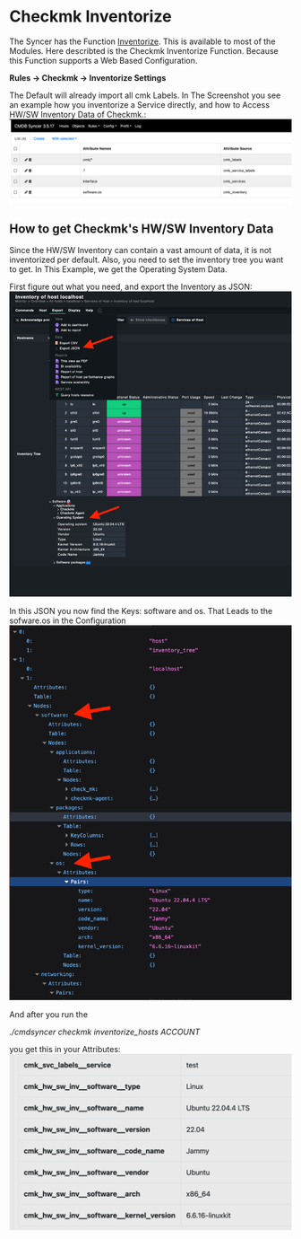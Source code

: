 # Checkmk Inventorize 
The Syncer has the Function [Inventorize](basics/host_labels_inventor.md). This is available to most of the Modules. Here describted is the Checkmk Inventorize Function. Because this Function supports a Web Based Configuration.

**Rules -> Checkmk -> Inventorize Settings**

The Default will already import all cmk Labels. In The Screenshot you see an example how you inventorize a Service directly, and how to Access HW/SW Inventory Data of Checkmk.:
![](img/inventorize_1.png)


## How to get Checkmk's HW/SW Inventory Data
Since the HW/SW Inventory can contain a vast amount of data, it is not inventorized per default.
Also, you need to set the inventory tree you want to get.
In This Example, we get the Operating System Data.

First figure out what you need, and export the Inventory as JSON:
![](img/inventorize_2.png)

In this JSON you now find the Keys:
software and os. That Leads to the sofware.os in the Configuration
![](img/inventorize_3.png)

And after you run the 

_./cmdsyncer checkmk inventorize_hosts ACCOUNT_

you get this in your Attributes:
![](img/inventorize_4.png)

